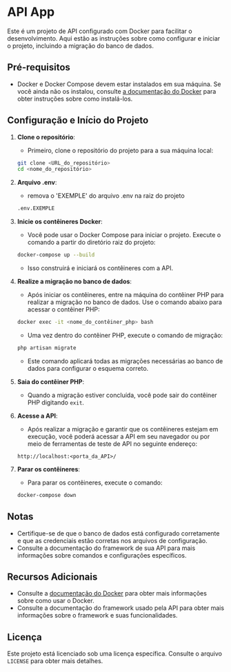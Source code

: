 # API App

Este é um projeto de API configurado com Docker para facilitar o desenvolvimento. Aqui estão as instruções sobre como configurar e iniciar o projeto, incluindo a migração do banco de dados.

## Pré-requisitos

- Docker e Docker Compose devem estar instalados em sua máquina. Se você ainda não os instalou, consulte [a documentação do Docker](https://docs.docker.com/get-docker/) para obter instruções sobre como instalá-los.

## Configuração e Início do Projeto

1. **Clone o repositório**:
    - Primeiro, clone o repositório do projeto para a sua máquina local:

    ```bash
    git clone <URL_do_repositório>
    cd <nome_do_repositório>
    ```
2. **Arquivo .env**:
    - remova o 'EXEMPLE' do arquivo .env na raiz do projeto

    ```bash
   .env.EXEMPLE
    ```

3. **Inicie os contêineres Docker**:
    - Você pode usar o Docker Compose para iniciar o projeto. Execute o comando a partir do diretório raiz do projeto:

    ```bash
    docker-compose up --build
    ```

    - Isso construirá e iniciará os contêineres com a API.

4. **Realize a migração no banco de dados**:
    - Após iniciar os contêineres, entre na máquina do contêiner PHP para realizar a migração no banco de dados. Use o comando abaixo para acessar o contêiner PHP:

    ```bash
    docker exec -it <nome_do_contêiner_php> bash
    ```

    - Uma vez dentro do contêiner PHP, execute o comando de migração:

    ```bash
    php artisan migrate
    ```

    - Este comando aplicará todas as migrações necessárias ao banco de dados para configurar o esquema correto.

5. **Saia do contêiner PHP**:
    - Quando a migração estiver concluída, você pode sair do contêiner PHP digitando `exit`.

6. **Acesse a API**:
    - Após realizar a migração e garantir que os contêineres estejam em execução, você poderá acessar a API em seu navegador ou por meio de ferramentas de teste de API no seguinte endereço:

    ```plaintext
    http://localhost:<porta_da_API>/
    ```

7. **Parar os contêineres**:
    - Para parar os contêineres, execute o comando:

    ```bash
    docker-compose down
    ```

## Notas

- Certifique-se de que o banco de dados está configurado corretamente e que as credenciais estão corretas nos arquivos de configuração.
- Consulte a documentação do framework de sua API para mais informações sobre comandos e configurações específicos.

## Recursos Adicionais

- Consulte a [documentação do Docker](https://docs.docker.com/) para obter mais informações sobre como usar o Docker.
- Consulte a documentação do framework usado pela API para obter mais informações sobre o framework e suas funcionalidades.

## Licença

Este projeto está licenciado sob uma licença específica. Consulte o arquivo `LICENSE` para obter mais detalhes.
